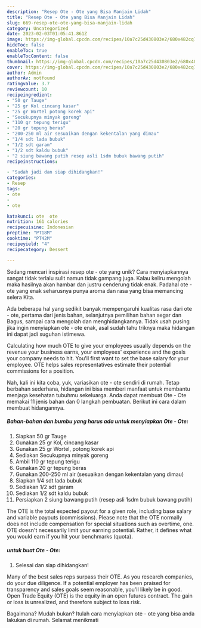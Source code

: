 ```yaml
---
description: "Resep Ote - Ote yang Bisa Manjain Lidah"
title: "Resep Ote - Ote yang Bisa Manjain Lidah"
slug: 669-resep-ote-ote-yang-bisa-manjain-lidah
category: Uncategorized
date: 2023-02-03T01:05:41.861Z
image: https://img-global.cpcdn.com/recipes/10a7c25d430803e2/680x482cq70/ote-ote-foto-resep-utama.jpg
hideToc: false
enableToc: true
enableTocContent: false
thumbnail: https://img-global.cpcdn.com/recipes/10a7c25d430803e2/680x482cq70/ote-ote-foto-resep-utama.jpg
cover: https://img-global.cpcdn.com/recipes/10a7c25d430803e2/680x482cq70/ote-ote-foto-resep-utama.jpg
author: Admin
authorAv: notfound
ratingvalue: 3.7
reviewcount: 10
recipeingredient:
- "50 gr Tauge"
- "25 gr Kol cincang kasar"
- "25 gr Wortel potong korek api"
- "Secukupnya minyak goreng"
- "110 gr tepung terigu"
- "20 gr tepung beras"
- "200-250 ml air sesuaikan dengan kekentalan yang dimau"
- "1/4 sdt lada bubuk"
- "1/2 sdt garam"
- "1/2 sdt kaldu bubuk"
- "2 siung bawang putih resep asli 1sdm bubuk bawang putih"
recipeinstructions:

- "Sudah jadi dan siap dihidangkan!"
categories:
- Resep
tags:
- ote
- 
- ote

katakunci: ote  ote 
nutrition: 161 calories
recipecuisine: Indonesian
preptime: "PT18M"
cooktime: "PT42M"
recipeyield: "4"
recipecategory: Dessert

---
```





Sedang mencari inspirasi resep ote - ote yang unik? Cara menyiapkannya sangat tidak terlalu sulit namun tidak gampang juga. Kalau keliru mengolah maka hasilnya akan hambar dan justru cenderung tidak enak. Padahal ote - ote yang enak seharusnya punya aroma dan rasa yang bisa memancing selera Kita.





Ada beberapa hal yang sedikit banyak mempengaruhi kualitas rasa dari ote - ote, pertama dari jenis bahan, selanjutnya pemilihan bahan segar dan Bagus, sampai cara mengolah dan menghidangkannya. Tidak usah pusing jika ingin menyiapkan ote - ote enak,      asal sudah tahu triknya maka hidangan ini dapat jadi suguhan istimewa.














Calculating how much OTE to give your employees usually depends on the revenue your business earns, your employees&#39; experience and the goals your company needs to hit. You&#39;ll first want to set the base salary for your employee. OTE helps sales representatives estimate their potential commissions for a position.






Nah, kali ini kita coba, yuk, variasikan ote - ote sendiri di rumah. Tetap berbahan sederhana, hidangan ini bisa memberi manfaat untuk membantu menjaga kesehatan tubuhmu sekeluarga. Anda dapat membuat Ote - Ote memakai 11 jenis bahan dan 0 langkah pembuatan. Berikut ini cara dalam membuat hidangannya.

<!--inarticleads1-->

##### Bahan-bahan dan bumbu yang harus ada untuk menyiapkan Ote - Ote:

1. Siapkan 50 gr Tauge
1. Gunakan 25 gr Kol, cincang kasar
1. Gunakan 25 gr Wortel, potong korek api
1. Sediakan Secukupnya minyak goreng
1. Ambil 110 gr tepung terigu
1. Gunakan 20 gr tepung beras
1. Gunakan 200-250 ml air (sesuaikan dengan kekentalan yang dimau)
1. Siapkan 1/4 sdt lada bubuk
1. Sediakan 1/2 sdt garam
1. Sediakan 1/2 sdt kaldu bubuk
1. Persiapkan 2 siung bawang putih (resep asli 1sdm bubuk bawang putih)


The OTE is the total expected payout for a given role, including base salary and variable payouts (commissions). Please note that the OTE normally does not include compensation for special situations such as overtime, one. OTE doesn&#39;t necessarily limit your earning potential. Rather, it defines what you would earn if you hit your benchmarks (quota). 

<!--inarticleads2-->

#####  untuk buat Ote - Ote:


1. Selesai dan siap dihidangkan!

Many of the best sales reps surpass their OTE. As you research companies, do your due diligence. If a potential employer has been praised for transparency and sales goals seem reasonable, you&#39;ll likely be in good. Open Trade Equity (OTE) is the equity in an open futures contract. The gain or loss is unrealized, and therefore subject to loss risk. 

Bagaimana? Mudah bukan? Itulah cara menyiapkan ote - ote yang bisa anda lakukan di rumah. Selamat menikmati
